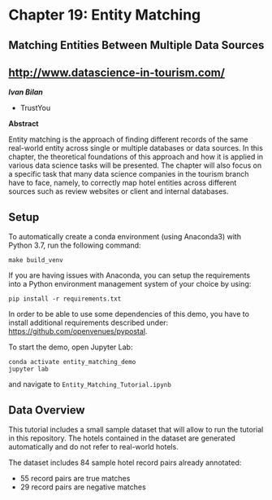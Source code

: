 # Chapter 19: Entity Matching

## Matching Entities Between Multiple Data Sources
## http://www.datascience-in-tourism.com/

***Ivan Bilan***
* TrustYou

**Abstract**

Entity matching is the approach of finding different records of the same real-world entity across single or multiple databases or data sources. In this chapter, the theoretical foundations of this approach and how it is applied in various data science tasks will be presented. The chapter will also focus on a specific task that many data science companies in the tourism branch have to face, namely, to correctly map hotel entities across different sources such as review websites or client and internal databases. 

## Setup
To automatically create a conda environment (using Anaconda3) with Python 3.7, run the following command:
```
make build_venv
```

If you are having issues with Anaconda, you can setup the requirements into a Python environment management system of your choice by using:
```
pip install -r requirements.txt
```

In order to be able to use some dependencies of this demo, you have to install additional requirements described under: 
https://github.com/openvenues/pypostal. 

To start the demo, open Jupyter Lab:
```
conda activate entity_matching_demo
jupyter lab
```
and navigate to `Entity_Matching_Tutorial.ipynb`

## Data Overview
This tutorial includes a small sample dataset that will allow to run the tutorial in this repository. The hotels contained 
in the dataset are generated automatically and do not refer to real-world hotels.

The dataset includes 84 sample hotel record pairs already annotated:
* 55 record pairs are true matches
* 29 record pairs are negative matches
